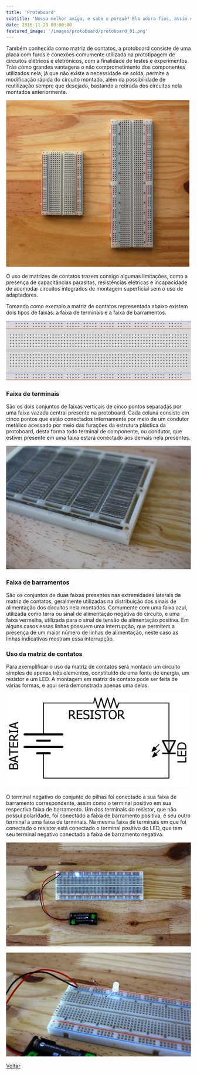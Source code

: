 ```yaml
---
title: 'Protoboard'
subtitle: 'Nossa melhor amiga, e sabe o porquê? Ela adora fios, assim como nós!'
date: 2016-11-20 00:00:00
featured_image: '/images/protoboard/protoboard_01.png'
---
```


Também conhecida como matriz de contatos, a protoboard consiste de uma placa com furos e conexões comumente utilizada na prototipagem de circuitos elétricos e eletrônicos, com a finalidade de testes e experimentos. Trás como grandes vantagens o não comprometimento dos componentes utilizados nela, já que não existe a necessidade de solda, permite a modificação rápida do circuito montado, além da possibilidade de reutilização sempre que desejado, bastando a retirada dos circuitos nela montados anteriormente.

![](/images/protoboard/protoboard_01.png)

O uso de matrizes de contatos trazem consigo algumas limitações, como a presença de capacitâncias parasitas, resistências elétricas e incapacidade de acomodar circuitos integrados de montagem superficial sem o uso de adaptadores.

Tomando como exemplo a matriz de contatos representada abaixo existem dois tipos de faixas: a faixa de terminais e a faixa de barramentos.

![](/images/protoboard/protoboard_02.png)

### Faixa de terminais

São os dois conjuntos de faixas verticais de cinco pontos separadas por uma faixa vazada central presente na protoboard. Cada coluna consiste em cinco pontos que estão conectados internamente por meio de um condutor metálico acessado por meio das furações da estrutura plástica da protoboard, desta forma todo terminal de componente, ou condutor, que estiver presente em uma faixa estará conectado aos demais nela presentes.

![](/images/protoboard/protoboard_03.jpeg)

### Faixa de barramentos

São os conjuntos de duas faixas presentes nas extremidades laterais da matriz de contatos, geralmente utilizadas na distribuição dos sinais de alimentação dos circuitos nela montados. Comumente com uma faixa azul, utilizada como terra ou sinal de alimentação negativa do circuito, e uma faixa vermelha, utilizada para o sinal de tensão de alimentação positiva. Em alguns casos essas linhas possuem uma interrupção, que permitem a presença de um maior número de linhas de alimentação, neste caso as linhas indicativas mostram essa interrupção.

### Uso da matriz de contatos

Para exemplificar o uso da matriz de contatos será montado um circuito simples de apenas três elementos, constituído de uma fonte de energia, um resistor e um LED.
A montagem em matriz de contato pode ser feita de várias formas, e aqui será demonstrada apenas uma delas.

![](/images/protoboard/protoboard_04.png)

O terminal negativo do conjunto de pilhas foi conectado a sua faixa de barramento correspondente, assim como o terminal positivo em sua respectiva faixa de barramento. Um dos terminais do resistor, que não possui polaridade, foi conectado a faixa de barramento positiva, e seu outro terminal a uma faixa de terminais. Na mesma faixa de terminais em que foi conectado o resistor está conectado o terminal positivo do LED, que tem seu terminal negativo conectado a faixa de barramento negativa.

![](/images/protoboard/protoboard_05.png)

![](/images/protoboard/protoboard_06.png)

<a href='/' class="button button--large">Voltar</a>